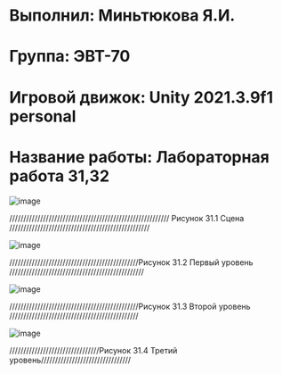 # Выполнил: Миньтюкова Я.И.
# Группа: ЭВТ-70
# Игровой движок: Unity 2021.3.9f1 personal
# Название работы: Лабораторная работа 31,32

![image](https://user-images.githubusercontent.com/32439405/205080870-8e086e6f-090e-40ea-ab1c-bdd7932bd5ed.png)

///////////////////////////////////////////////////////// Рисунок 31.1 Сцена //////////////////////////////////////////////////

![image](https://user-images.githubusercontent.com/32439405/205081017-db70dd3e-9e79-4933-9f92-a6a6275195ac.png)

//////////////////////////////////////////////Рисунок 31.2 Первый уровень ////////////////////////////////////////////////

![image](https://user-images.githubusercontent.com/32439405/205081427-0880ed73-0552-4b91-8513-232ee1639ec2.png)

//////////////////////////////////////////////Рисунок 31.3 Второй уровень //////////////////////////////////////////////

![image](https://user-images.githubusercontent.com/32439405/205081561-f39760a5-b227-4829-a05c-3edd1f25468d.png)

////////////////////////////////Рисунок 31.4 Третий уровень////////////////////////////////
